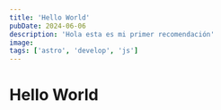 ```yaml
---
title: 'Hello World'
pubDate: 2024-06-06
description: 'Hola esta es mi primer recomendación'
image:
tags: ['astro', 'develop', 'js']
---
```


# Hello World

